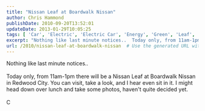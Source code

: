 ```yaml
---
title: "Nissan Leaf at Boardwalk Nissan"
author: Chris Hammond
publishDate: 2010-09-20T13:52:01
updateDate: 2013-01-29T10:05:25
tags: [ 'Car', 'Electric', 'Electric Car', 'Energy', 'Green', 'Leaf', 'Nissan', 'Nissan Leaf' ]
excerpt: "Nothing like last minute notices..  Today only, from 11am-1pm there will be a Nissan Leaf at Boardwalk Nissan in Redwood City. You can visit, take a look, and I hear even sit in it. I might head down over lunch and take some photos, haven't quite decided yet.  C"
url: /2010/nissan-leaf-at-boardwalk-nissan  # Use the generated URL with year
---
```

Nothing like last minute notices..<br /> <br /> Today only, from 11am-1pm there will be a Nissan Leaf at Boardwalk Nissan in Redwood City. You can visit, take a look, and I hear even sit in it. I might head down over lunch and take some photos, haven't quite decided yet.<br /> <br /> C
